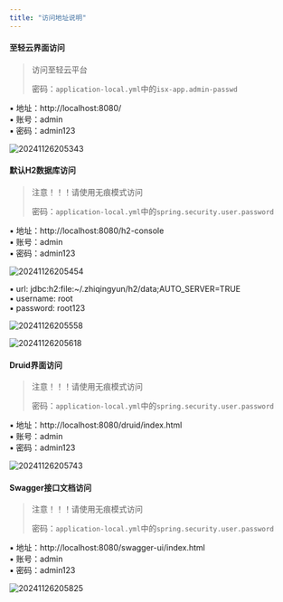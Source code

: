 ```yaml
---
title: "访问地址说明"
---
```


#### 至轻云界面访问

> 访问至轻云平台 <div/>
> 密码：`application-local.yml`中的`isx-app.admin-passwd`

▪ 地址：http://localhost:8080/ <br/>
▪ 账号：admin <br/>
▪ 密码：admin123

![20241126205343](https://img.isxcode.com/picgo/20241126205343.png)

#### 默认H2数据库访问

> 注意！！！请使用无痕模式访问 <div/>
> 密码：`application-local.yml`中的`spring.security.user.password`

▪ 地址：http://localhost:8080/h2-console <br/>
▪ 账号：admin <br/>
▪ 密码：admin123 <br/>

![20241126205454](https://img.isxcode.com/picgo/20241126205454.png)

▪ url: jdbc:h2:file:~/.zhiqingyun/h2/data;AUTO_SERVER=TRUE <br/>
▪ username: root <br/>
▪ password: root123

![20241126205558](https://img.isxcode.com/picgo/20241126205558.png)

![20241126205618](https://img.isxcode.com/picgo/20241126205618.png)


#### Druid界面访问

> 注意！！！请使用无痕模式访问 <div/>
> 密码：`application-local.yml`中的`spring.security.user.password`

▪ 地址：http://localhost:8080/druid/index.html <br/>
▪ 账号：admin <br/>
▪ 密码：admin123 <br/>

![20241126205743](https://img.isxcode.com/picgo/20241126205743.png)

#### Swagger接口文档访问

> 注意！！！请使用无痕模式访问 <div/>
> 密码：`application-local.yml`中的`spring.security.user.password`

▪ 地址：http://localhost:8080/swagger-ui/index.html <br/>
▪ 账号：admin <br/>
▪ 密码：admin123 <br/>

![20241126205825](https://img.isxcode.com/picgo/20241126205825.png)